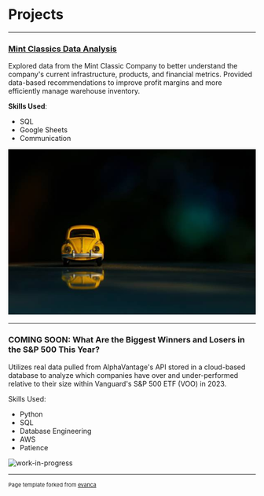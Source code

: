 # Projects


---
### <a href="https://e-gilley.github.io/Mint-Classics-Analysis/" target="_blank">Mint Classics Data Analysis</a>

Explored data from the Mint Classic Company to better understand the company's current infrastructure, products, and financial metrics. Provided data-based recommendations to improve profit margins and more efficiently manage warehouse inventory.

**Skills Used**:
- SQL
- Google Sheets
- Communication

<div class="project-link">
    <a href="https://e-gilley.github.io//Mint-Classics-Analysis/" target="_blank">
        <img src="images/fahad-bin-kamal-anik-QLaa3aYpwv8-unsplash.jpg?raw=true" alt="Project Image">
    </a>
</div>

---

### COMING SOON: What Are the Biggest Winners and Losers in the S&P 500 This Year?

Utilizes real data pulled from AlphaVantage's API stored in a cloud-based database to analyze which companies have over and under-performed relative to their size within Vanguard's S&P 500 ETF (VOO) in 2023.

Skills Used:
- Python
- SQL
- Database Engineering
- AWS
- Patience

![work-in-progress](https://github.com/E-Gilley/gilley/assets/150806239/d6f55c35-140b-4a4f-b1ff-802d97bc88a1)


---
<p style="font-size:11px">Page template forked from <a href="https://github.com/evanca/quick-portfolio">evanca</a></p>
<!-- Remove above link if you don't want to attibute -->
